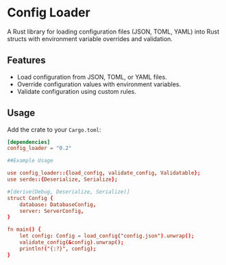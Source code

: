 # Config Loader

A Rust library for loading configuration files (JSON, TOML, YAML) into Rust structs with environment variable overrides and validation.

## Features

- Load configuration from JSON, TOML, or YAML files.
- Override configuration values with environment variables.
- Validate configuration using custom rules.

## Usage

Add the crate to your `Cargo.toml`:

```toml
[dependencies]
config_loader = "0.2"

##Example Usage
```

```toml
use config_loader::{load_config, validate_config, Validatable};
use serde::{Deserialize, Serialize};

#[derive(Debug, Deserialize, Serialize)]
struct Config {
    database: DatabaseConfig,
    server: ServerConfig,
}

fn main() {
    let config: Config = load_config("config.json").unwrap();
    validate_config(&config).unwrap();
    println!("{:?}", config);
}